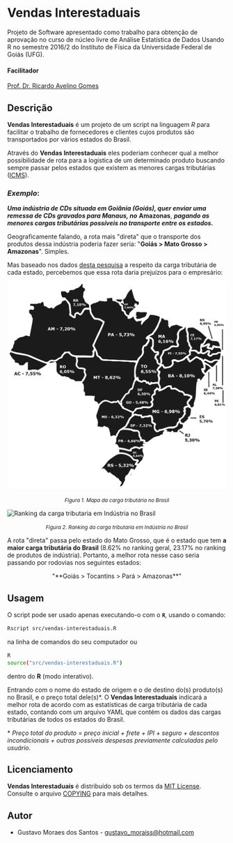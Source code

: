 Vendas Interestaduais
=====================
Projeto de Software apresentado como trabalho para obtenção de aprovação no curso de núcleo livre de Análise Estatística de Dados Usando R no semestre 2016/2 do Instituto de Física da Universidade Federal de Goiás (UFG).

#### Facilitador

[Prof. Dr. Ricardo Avelino Gomes](mailto:ragomes@ufg.br)

Descrição
---------
**Vendas Interestaduais** é um projeto de um script na linguagem *R* para facilitar o trabalho de fornecedores e clientes cujos produtos são transportados por vários estados do Brasil.

Através do **Vendas Interestaduais** eles poderiam conhecer qual a melhor possibilidade de rota para a logística de um determinado produto buscando sempre passar pelos estados que existem as menores cargas tributárias ([ICMS](https://pt.wikipedia.org/wiki/Imposto_sobre_Circula%C3%A7%C3%A3o_de_Mercadorias_e_Servi%C3%A7os)).

### *Exemplo*:

***Uma indústria de CDs situada em Goiânia (Goiás), quer enviar uma remessa de CDs gravados para Manaus, no*** **Amazonas**, ***pagando as menores cargas tributárias possíveis no transporte entre os estados.***

Geograficamente falando, a rota mais "direta" que o transporte dos produtos dessa indústria poderia fazer seria: "**Goiás > Mato Grosso > Amazonas**". Simples.

Mas baseado nos dados [desta pesquisa](http://arquivos.portaldaindustria.com.br/app/conteudo_24/2014/05/12/438/1909-TributaosobreMPE.pdf) a respeito da carga tributária de cada estado, percebemos que essa rota daria prejuízos para o empresário:

![Mapa da carga tributária no Brasil](assets/images/mapa-carga-tributaria-brasil.png)
*<small><center>Figura 1. Mapa da carga tributária no Brasil</center></small>*

![Ranking da carga tributaria em Indústria no Brasil](https://rawgit.com/gustavosotnas/Vendas-Interestaduais/master/assets/images/ranking-carga-tributaria_industria-brasil.svg)
*<small><center>Figura 2. Ranking da carga tributaria em Indústria no Brasil</center></small>*

A rota "direta" passa pelo estado do Mato Grosso, que é o estado que tem **a maior carga tributária do Brasil** (8.62% no ranking geral, 23.17% no ranking de produtos de indústria). Portanto, a melhor rota nesse caso seria passando por rodovias nos seguintes estados:

<center>
"**Goiás > Tocantins > Pará > Amazonas**"
</center>

Usagem
------
O script pode ser usado apenas executando-o com o **`R`**, usando o comando:

```sh
Rscript src/vendas-interestaduais.R
```

na linha de comandos do seu computador ou

```sh
R
source("src/vendas-interestaduais.R")
```
dentro do **R** (modo interativo).

Entrando com o nome do estado de origem e o de destino do(s) produto(s) no Brasil, e o preço total dele(s)&ast;. O **Vendas Interestaduais** indicará a melhor rota de acordo com as estatísticas de carga tributária de cada estado, contando com um arquivo YAML que contém os dados das cargas tributárias de todos os estados do Brasil.

&ast; _Preço total do produto = preço inicial + frete + IPI + seguro + descontos incondicionais + outras possíveis despesas previamente calculadas pelo usuário._

Licenciamento
-------------
**Vendas Interestaduais** é distribuído sob os termos da [MIT License](https://opensource.org/licenses/MIT). Consulte o arquivo [COPYING](./COPYING) para mais detalhes.

Autor
-----
 * Gustavo Moraes dos Santos - <gustavo_moraiss@hotmail.com>
